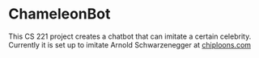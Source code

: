 ChameleonBot
=========

This CS 221 project creates a chatbot that can imitate a certain celebrity.
Currently it is set up to imitate Arnold Schwarzenegger at [chiploons.com](http://www.chiploons.com)
